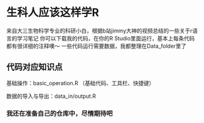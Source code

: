 # 生科人应该这样学R
来自大三生物科学专业的科研小白，根据b站jimmy大神的视频总结的一些关于r语言的学习笔记
你可以下载我的代码，在你的R Studio里面运行，基本上每条代码都有很详细的注释噢～
一些代码运行需要数据，我都整理在Data_folder里了

## 代码对应知识点
基础操作：basic_operation.R
（基础代码、工具栏、快捷键）

数据的导入与导出：data_in/output.R


### 我还在准备自己的仓库中，尽情期待吧
